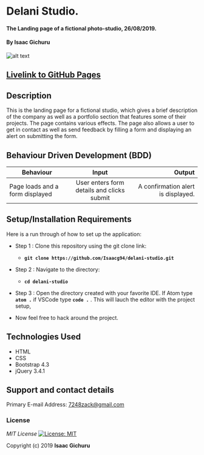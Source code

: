 # Delani Studio.
#### The Landing page of a fictional photo-studio, 26/08/2019.
#### By **Isaac Gichuru**
![alt text](images/screenshot1.png)

## [Livelink to GitHub Pages](https://isaacg94.github.io/delani-studio/)
## Description
This is the landing page for a fictional studio, which gives a brief description of the company as well as a portfolio section that features some of their projects. The page contains various effects. The page also allows a user to get in contact as well as send feedback by filling a form and displaying an alert on submitting the form.
## Behaviour Driven Development (BDD)
|Behaviour 	           |    Input 	                 |       Output          |
|----------------------------------------------|:-----------------------------------:|-----------------------------:|       
|Page loads and  a form displayed                         |   User enters form details   and clicks submit                   |A confirmation alert is displayed.     |                       |


## Setup/Installation Requirements
Here is a run through of how to set up the application:
* Step 1 : Clone this repository using the git clone link:
  * **`git clone https://github.com/Isaacg94/delani-studio.git`**

* Step 2 : Navigate to the directory:
  * **`cd delani-studio`**

* Step 3 : Open the directory created with your favorite IDE. If Atom type **`atom .`** if VSCode type **`code .`** . This will lauch the editor with the project setup,

* Now feel free to hack around the project.

## Technologies Used
* HTML
* CSS
* Bootstrap 4.3
* jQuery 3.4.1


## Support and contact details
Primary E-mail Address: 7248zack@gmail.com
### License
*MIT License* [![License: MIT](https://img.shields.io/badge/License-MIT-yellow.svg)](license/MIT)

Copyright (c) 2019 **Isaac Gichuru**
